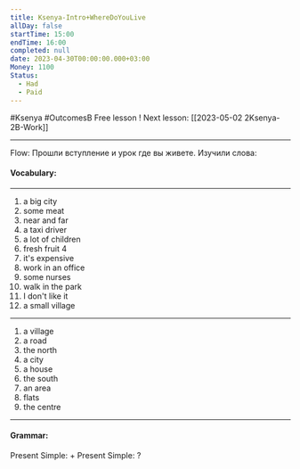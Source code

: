 ```yaml
---
title: Ksenya-Intro+WhereDoYouLive
allDay: false
startTime: 15:00
endTime: 16:00
completed: null
date: 2023-04-30T00:00:00.000+03:00
Money: 1100
Status:
  - Had
  - Paid
---
```

#Ksenya 
#OutcomesB 
Free lesson !
Next lesson: [[2023-05-02 2Ksenya-2B-Work]]
___

Flow: Прошли вступление и урок где вы живете. Изучили слова:

#### Vocabulary:
____
1. a big city 
2. some meat
3. near and far 
4. a taxi driver 
5. a lot of children 
6. fresh fruit 4 
7. it's expensive 
8. work in an office 
9. some nurses
10. walk in the park 
11. I don't like it
12. a small village
___
1. a village 
2. a road 
3. the north 
4. a city 
5. a house 
6. the south 
7. an area 
8. flats 
9. the centre
___

#### Grammar:
Present Simple: +
Present Simple: ?